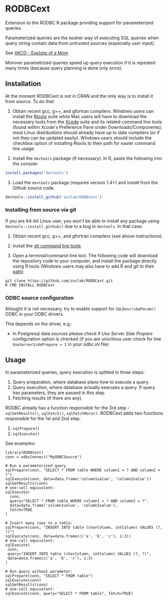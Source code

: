 # RODBCext

Extension to the RODBC R package prividing support for parameterized queries.

Parameterized queries are the kosher way of executing SQL queries when query string contain data from untrusted sources (especially user input).

See [XKCD - Exploits of a Mom](http://xkcd.com/327/)

Morover parametrized queries speed up query execution if it is repeated many times (because query planning is done only once).

## Installation

At the moment RODBCext is not in CRAN and the only way is to install it from source.
To do that:

1) Obtain recent gcc, g++, and gfortran compilers. Windows users can install the
   [Rtools](http://cran.r-project.org/bin/windows/Rtools/) suite while Mac users will have to
   download the necessary tools from the [Xcode](https://itunes.apple.com/ca/app/xcode/id497799835?mt=12) suite and its
   related command line tools (found within Xcode's Preference Pane under Downloads/Components); most Linux
   distributions should already have up to date compilers (or if not they can be updated easily). 
   Windows users should include the checkbox option of installing Rtools to their path for 
   easier command line usage.

2) Install the `devtools` package (if necessary). In R, paste the following into the console:

```r
install.packages('devtools')
```

3) Load the `devtools` package (requires version 1.4+) and install from the Github source code.

```r
devtools::install_github('zozlak/RODBCext')
```

### Installing from source via git

If you are 64-bit Linux user, you won't be able to install any package using `devtools::install_github()` due to a bug in `devtools`.
In that case:

1) Obtain recent gcc, g++, and gfortran compilers (see above instructions).

2) Install the [git command line tools](http://git-scm.com/downloads).

3) Open a terminal/command-line tool. The following code will download the repository 
code to your computer, and install the package directly using R tools 
(Windows users may also have to add R and git to their 
[path](http://www.computerhope.com/issues/ch000549.htm))

```
git clone https://github.com/zozlak/RODBCext.git
R CMD INSTALL RODBCext
```

### ODBC source configuration

Altought it is not necessary, try to enable support for `SQLDescribeParam()` ODBC in your ODBC drivers.

This depends on the driver, e.g.:

- In Postgresql data sources please check if *Use Server Side Prepare* configuration option is checked (if you are unix/linux user check for line `UseServerSidePrepare = 1` in your *odbc.ini* file)

## Usage

In parameterized queries, query execution is splitted in three steps:

1. Query preparation, where database plans how to execute a query.
2. Query execution, where database actually executes a query.
   If query has parameters, they are passed in this step.
3. Fetching results (if there are any).

RODBC already has a function responsible for the 3rd step - `sqlGetResults()`, `sqlFetch()`, `sqlFetchMore()`.
RODBCext adds two functions responsible for the 1st and 2nd step:

1. `sqlPrepare()`
2. `sqlExecute()`

See examples:
```
library(RODBCext)
conn = odbcConnect("MyODBCSource")

# Run a parameterized query
sqlPrepare(conn, "SELECT * FROM table WHERE column1 = ? AND column2 = ?")
sqlExecute(conn, data=data.frame('column1value', 'column2value'))
sqlGetResults(conn)
# one-call equivalent:
sqlExecute(
  conn, 
  query="SELECT * FROM table WHERE column1 = ? AND column2 = ?", 
  data=data.frame('column1value', 'column2value'), 
  fetch=TRUE
)

# Insert many rows to a table:
sqlPrepare(conn, "INSERT INTO table (charColumn, intColumn) VALUES (?, ?)")
sqlExecute(conn, data=data.frame(c('a', 'b', 'c'), 1:3))
# one-call equivalent:
sqlExecute(
 conn, 
 query="INSERT INTO table (charColumn, intColumn) VALUES (?, ?)", 
 data=data.frame(c('a', 'b', 'c'), 1:3)
)

# Run query without parameter:
sqlPrepare(conn, "SELECT * FROM table")
sqlExecute(conn)
sqlGetResults(conn)
# one-call equivalent:
sqlExecute(conn, query="SELECT * FROM table", fetch=TRUE)

```